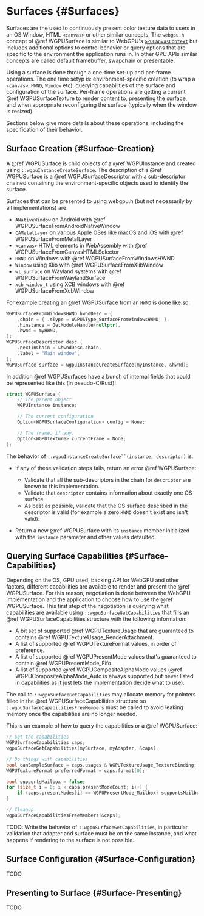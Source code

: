 # Surfaces {#Surfaces}

Surfaces are the used to continuously present color texture data to users in an OS Window, HTML `<canvas>` or other similar concepts.
The `webgpu.h` concept of @ref WGPUSurface is similar to WebGPU's [`GPUCanvasContext`](https://gpuweb.github.io/gpuweb/#canvas-context) but includes additional options to control behavior or query options that are specific to the environment the application runs in. In other GPU APIs similar concepts are called default framebuffer, swapchain or presentable.

Using a surface is done through a one-time set-up and per-frame operations.
The one time setyp is: environment-specific creation (to wrap a `<canvas>`, `HWND`, `Window` etc), querying capabilities of the surface and configuration of the surface.
Per-frame operations are getting a current @ref WGPUSurfaceTexture to render content to, presenting the surface, and when appropriate reconfiguring the surface (typically when the window is resized).

Sections below give more details about these operations, including the specification of their behavior.

## Surface Creation {#Surface-Creation}

A @ref WGPUSurface is child objects of a @ref WGPUInstance and created using `::wgpuInstanceCreateSurface`.
The description of a @ref WGPUSurface is a @ref WGPUSurfaceDescriptor with a sub-descriptor chained containing the environment-specific objects used to identify the surface.

Surfaces that can be presented to using webgpu.h (but not necessarily by all implementations) are:

 - `ANativeWindow` on Android with @ref WGPUSurfaceFromAndroidNativeWindow
 - `CAMetalLayer` on various Apple OSes like macOS and iOS with @ref WGPUSurfaceFromMetalLayer
 - `<canvas>` HTML elements in WebAssembly with @ref WGPUSurfaceFromCanvasHTMLSelector
 - `HWND` on Windows with @ref WGPUSurfaceFromWindowsHWND
 - `Window` using Xlib with @ref WGPUSurfaceFromXlibWindow
 - `wl_surface` on Wayland systems with @ref WGPUSurfaceFromWaylandSurface
 - `xcb_window_t` using XCB windows with @ref WGPUSurfaceFromXcbWindow

For example creating an @ref WGPUSurface from an `HWND` is done like so:

```c
WGPUSurfaceFromWindowsHWND hwndDesc = {
    .chain = { .sType = WGPUSType_SurfaceFromWindowsHWND, },
    .hinstance = GetModuleHandle(nullptr),
    .hwnd = myHWND,
};
WGPUSurfaceDescriptor desc {
    .nextInChain = &hwndDesc.chain,
    .label = "Main window",
};
WGPUSurface surface = wgpuInstanceCreateSurface(myInstance, &hwnd);
```

In addition @ref WGPUSurfaces have a bunch of internal fields that could be represented like this (in pseudo-C/Rust):

```cpp
struct WGPUSurface {
    // The parent object
    WGPUInstance instance;

    // The current configuration
    Option<WGPUSurfaceConfiguration> config = None;

    // The frame, if any.
    Option<WGPUTexture> currentFrame = None;
};
```

The behavior of `::wgpuInstanceCreateSurface``(instance, descriptor)` is:

 - If any of these validation steps fails, return an error @ref WGPUSurface:

    - Validate that all the sub-descriptors in the chain for `descriptor` are known to this implementation.
    - Validate that `descriptor` contains information about exactly one OS surface.
    - As best as possible, validate that the OS surface described in the descriptor is valid (for example a zero `HWND` doesn't exist and isn't valid).

 - Return a new @ref WGPUSurface with its `instance` member initialized with the `instance` parameter and other values defaulted.

## Querying Surface Capabilities {#Surface-Capabilities}

Depending on the OS, GPU used, backing API for WebGPU and other factors, different capabilities are available to render and present the @ref WGPUSurface.
For this reason, negotiation is done between the WebGPU implementation and the application to choose how to use the @ref WGPUSurface.
This first step of the negotiation is querying what capabilities are available using `::wgpuSurfaceGetCapabilities` that fills an @ref WGPUSurfaceCapabilities structure with the following information:

 - A bit set of supported @ref WGPUTextureUsage that are guaranteed to contains @ref WGPUTextureUsage_RenderAttachment.
 - A list of supported @ref WGPUTextureFormat values, in order of preference.
 - A list of supported @ref WGPUPresentMode values that's guaranteed to contain @ref WGPUPresentMode_Fifo.
 - A list of supported @ref WGPUCompositeAlphaMode values (@ref WGPUCompositeAlphaMode_Auto is always supported but never listed in capabilities as it just lets the implementation decide what to use).

The call to `::wgpuSurfaceGetCapabilities` may allocate memory for pointers filled in the @ref WGPUSurfaceCapabilities structure so `::wgpuSurfaceCapabilitiesFreeMembers` must be called to avoid leaking memory once the capabilities are no longer needed.

This is an example of how to query the capabilities or a @ref WGPUSurface:

```c
// Get the capabilities
WGPUSurfaceCapabilities caps;
wgpuSurfaceGetCapabilities(mySurface, myAdapter, &caps);

// Do things with capabilities
bool canSampleSurface = caps.usages & WGPUTextureUsage_TextureBinding;
WGPUTextureFormat preferredFormat = caps.format[0];

bool supportsMailbox = false;
for (size_t i = 0; i < caps.presentModeCount; i++) {
    if (caps.presentModes[i] == WGPUPresentMode_Mailbox) supportsMailbox = true;
}

// Cleanup
wgpuSurfaceCapabilitiesFreeMembers(&caps);
```

TODO: Write the behavior of `::wgpuSurfaceGetCapabilities`, in particular validation that adapter and surface must be on the same instance, and what happens if rendering to the surface is not possible.

## Surface Configuration {#Surface-Configuration}

TODO

## Presenting to Surface {#Surface-Presenting}

TODO
